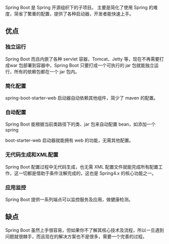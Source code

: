 Spring Boot 是 Spring 开源组织下的子项目。
主要是简化了使用 Spring 的难度，简省了繁重的配置，提供了各种启动器，开发者能快速上手。

## 优点

### 独立运行

Spring Boot 而且内嵌了各种 servlet 容器，Tomcat、Jetty 等，现在不再需要打成war 包部署到容器中，Spring Boot 只要打成一个可执行的 jar 包就能独立运行，所有的依赖包都在一个 jar 包内。

### 简化配置

spring-boot-starter-web 启动器自动依赖其他组件，简少了 maven 的配置。

### 自动配置

Spring Boot 能根据当前类路径下的类、jar 包来自动配置 bean，如添加一个 spring

boot-starter-web 启动器就能拥有 web 的功能，无需其他配置。

### 无代码生成和XML配置

Spring Boot 配置过程中无代码生成，也无需 XML 配置文件就能完成所有配置工作，这一切都是借助于条件注解完成的，这也是 Spring4.x 的核心功能之一。

### 应用监控

Spring Boot 提供一系列端点可以监控服务及应用，做健康检测。

## 缺点

Spring Boot 虽然上手很容易，但如果你不了解其核心技术及流程，所以一旦遇到问题就很棘手，而且现在的解决方案也不是很多，需要一个完善的过程。
